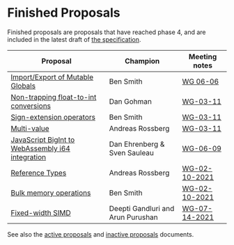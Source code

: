 # Finished Proposals

Finished proposals are proposals that have reached phase 4, and are included in the latest draft of [the specification](http://webassembly.github.io/spec/).

| Proposal                                                             | Champion         | Meeting notes        |
| -------------------------------------------------------------------- | ---------------- | ---------------------|
| [Import/Export of Mutable Globals][import_export_of_mutable_globals] | Ben Smith        | [WG 06-06][WG-06-06] |
| [Non-trapping float-to-int conversions][non-trapping_float-to-int_conversions] | Dan Gohman       | [WG-03-11][] |
| [Sign-extension operators][sign-extension_operators]                           | Ben Smith        | [WG-03-11][] |
| [Multi-value][multi-value]                                                     | Andreas Rossberg | [WG-03-11][] |
| [JavaScript BigInt to WebAssembly i64 integration][javascript_bigint_to_webassembly_i64_integration] | Dan Ehrenberg & Sven Sauleau           | [WG-06-09][]
| [Reference Types][reference_types]                                             | Andreas Rossberg | [WG-02-10-2021][] |
| [Bulk memory operations][bulk_memory_operations]                               | Ben Smith        | [WG-02-10-2021][] |
| [Fixed-width SIMD][fixed-width_simd]                                           | Deepti Gandluri and Arun Purushan | [WG-07-14-2021][] |

See also the [active proposals](README.md) and [inactive proposals](inactive-proposals.md) documents.

[import_export_of_mutable_globals]: https://github.com/WebAssembly/mutable-global
[non-trapping_float-to-int_conversions]: https://github.com/WebAssembly/nontrapping-float-to-int-conversions
[sign-extension_operators]: https://github.com/WebAssembly/sign-extension-ops
[multi-value]: https://github.com/WebAssembly/multi-value
[javascript_bigint_to_webassembly_i64_integration]: https://github.com/WebAssembly/JS-BigInt-integration
[reference_types]: https://github.com/WebAssembly/reference-types
[bulk_memory_operations]: https://github.com/WebAssembly/bulk-memory-operations
[fixed-width_simd]: https://github.com/webassembly/simd
[wg-06-06]: https://github.com/WebAssembly/meetings/blob/main/main/2018/WG-06-06.md#discussion-on-status-of-the-working-draft
[WG-03-11]: https://github.com/WebAssembly/meetings/blob/main/main/2020/WG-03-11.md
[WG-06-09]: https://lists.w3.org/Archives/Public/public-webassembly/2020Jun/0000.html
[WG-02-10-2021]: https://github.com/WebAssembly/meetings/blob/main/main/2021/WG-02-10.md
[WG-07-14-2021]: https://github.com/WebAssembly/meetings/blob/main/main/2021/WG-07-14.md